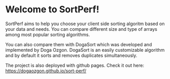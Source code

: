# Welcome to SortPerf!

SortPerf aims to help you choose your client side sorting algoritm based on your data and needs.
You can compare different size and type of arrays among most popular sorting algorithms.

You can also compare them with DogaSort which was developed and implemented by Doga Ozgon.
DogaSort is an easily customizable algorithm and by default it sorts and removes duplicates simultaneously.

The project is also deployed with github pages.
Check it out here:
https://dogaozgon.github.io/sort-perf/
